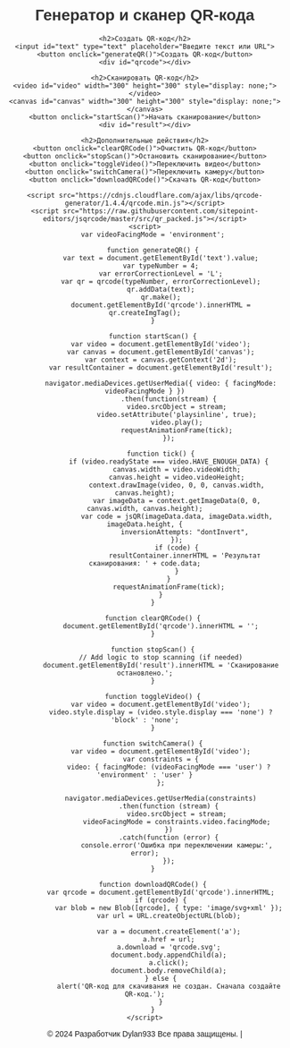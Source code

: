 <head>
    <meta charset="UTF-8">
    <meta name="viewport" content="width=device-width, initial-scale=1.0">
    <title>Генератор и сканер QR-кода</title>
    <style>
        body {
            font-family: Arial, sans-serif;
            text-align: center;
            margin: 20px;
        }
        h1, h2 {
            color: #333;
        }
        input, button {
            margin: 10px;
            padding: 5px;
        }
        #qrcode {
            margin-top: 20px;
        }
        video, canvas {
            display: block;
            margin: 10px auto;
        }
    </style>
</head>
<body>
    <h1>Генератор и сканер QR-кода</h1>

    <h2>Создать QR-код</h2>
    <input id="text" type="text" placeholder="Введите текст или URL">
    <button onclick="generateQR()">Создать QR-код</button>
    <div id="qrcode"></div>

    <h2>Сканировать QR-код</h2>
    <video id="video" width="300" height="300" style="display: none;"></video>
    <canvas id="canvas" width="300" height="300" style="display: none;"></canvas>
    <button onclick="startScan()">Начать сканирование</button>
    <div id="result"></div>

    <h2>Дополнительные действия</h2>
    <button onclick="clearQRCode()">Очистить QR-код</button>
    <button onclick="stopScan()">Остановить сканирование</button>
    <button onclick="toggleVideo()">Переключить видео</button>
    <button onclick="switchCamera()">Переключить камеру</button>
    <button onclick="downloadQRCode()">Скачать QR-код</button>

    <script src="https://cdnjs.cloudflare.com/ajax/libs/qrcode-generator/1.4.4/qrcode.min.js"></script>
    <script src="https://raw.githubusercontent.com/sitepoint-editors/jsqrcode/master/src/qr_packed.js"></script>
    <script>
        var videoFacingMode = 'environment';

        function generateQR() {
            var text = document.getElementById('text').value;
            var typeNumber = 4;
            var errorCorrectionLevel = 'L';
            var qr = qrcode(typeNumber, errorCorrectionLevel);
            qr.addData(text);
            qr.make();
            document.getElementById('qrcode').innerHTML = qr.createImgTag();
        }

        function startScan() {
            var video = document.getElementById('video');
            var canvas = document.getElementById('canvas');
            var context = canvas.getContext('2d');
            var resultContainer = document.getElementById('result');

            navigator.mediaDevices.getUserMedia({ video: { facingMode: videoFacingMode } })
                .then(function(stream) {
                    video.srcObject = stream;
                    video.setAttribute('playsinline', true);
                    video.play();
                    requestAnimationFrame(tick);
                });

            function tick() {
                if (video.readyState === video.HAVE_ENOUGH_DATA) {
                    canvas.width = video.videoWidth;
                    canvas.height = video.videoHeight;
                    context.drawImage(video, 0, 0, canvas.width, canvas.height);
                    var imageData = context.getImageData(0, 0, canvas.width, canvas.height);
                    var code = jsQR(imageData.data, imageData.width, imageData.height, {
                        inversionAttempts: "dontInvert",
                    });
                    if (code) {
                        resultContainer.innerHTML = 'Результат сканирования: ' + code.data;
                    }
                }
                requestAnimationFrame(tick);
            }
        }

        function clearQRCode() {
            document.getElementById('qrcode').innerHTML = '';
        }

        function stopScan() {
            // Add logic to stop scanning (if needed)
            document.getElementById('result').innerHTML = 'Сканирование остановлено.';
        }

        function toggleVideo() {
            var video = document.getElementById('video');
            video.style.display = (video.style.display === 'none') ? 'block' : 'none';
        }

        function switchCamera() {
            var video = document.getElementById('video');
            var constraints = {
                video: { facingMode: (videoFacingMode === 'user') ? 'environment' : 'user' }
            };

            navigator.mediaDevices.getUserMedia(constraints)
                .then(function (stream) {
                    video.srcObject = stream;
                    videoFacingMode = constraints.video.facingMode;
                })
                .catch(function (error) {
                    console.error('Ошибка при переключении камеры:', error);
                });
        }

        function downloadQRCode() {
            var qrcode = document.getElementById('qrcode').innerHTML;
            if (qrcode) {
                var blob = new Blob([qrcode], { type: 'image/svg+xml' });
                var url = URL.createObjectURL(blob);

                var a = document.createElement('a');
                a.href = url;
                a.download = 'qrcode.svg';
                document.body.appendChild(a);
                a.click();
                document.body.removeChild(a);
            } else {
                alert('QR-код для скачивания не создан. Сначала создайте QR-код.');
            }
        }
    </script>
 <p>&copy; 2024 Разработчик  Dylan933 Все права защищены. | <span id="companyLink"></span></p>
